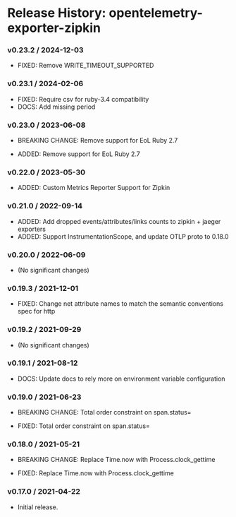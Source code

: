 # Release History: opentelemetry-exporter-zipkin

### v0.23.2 / 2024-12-03

* FIXED: Remove WRITE_TIMEOUT_SUPPORTED

### v0.23.1 / 2024-02-06

* FIXED: Require csv for ruby-3.4 compatibility
* DOCS: Add missing period

### v0.23.0 / 2023-06-08

* BREAKING CHANGE: Remove support for EoL Ruby 2.7 

* ADDED: Remove support for EoL Ruby 2.7 

### v0.22.0 / 2023-05-30

* ADDED: Custom  Metrics Reporter Support for Zipkin 

### v0.21.0 / 2022-09-14

* ADDED: Add dropped events/attributes/links counts to zipkin + jaeger exporters 
* ADDED: Support InstrumentationScope, and update OTLP proto to 0.18.0 

### v0.20.0 / 2022-06-09

* (No significant changes)

### v0.19.3 / 2021-12-01

* FIXED: Change net attribute names to match the semantic conventions spec for http 

### v0.19.2 / 2021-09-29

* (No significant changes)

### v0.19.1 / 2021-08-12

* DOCS: Update docs to rely more on environment variable configuration 

### v0.19.0 / 2021-06-23

* BREAKING CHANGE: Total order constraint on span.status= 

* FIXED: Total order constraint on span.status= 

### v0.18.0 / 2021-05-21

* BREAKING CHANGE: Replace Time.now with Process.clock_gettime 

* FIXED: Replace Time.now with Process.clock_gettime 

### v0.17.0 / 2021-04-22

* Initial release.
